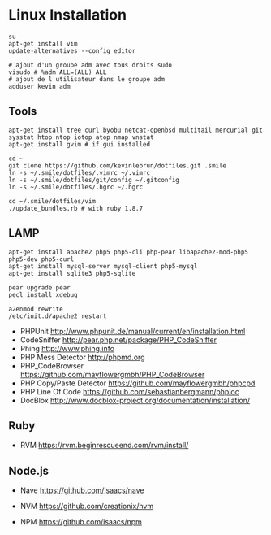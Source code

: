 # Linux Installation

    su -
    apt-get install vim
    update-alternatives --config editor

    # ajout d'un groupe adm avec tous droits sudo
    visudo # %adm ALL=(ALL) ALL
    # ajout de l'utilisateur dans le groupe adm
    adduser kevin adm

## Tools

    apt-get install tree curl byobu netcat-openbsd multitail mercurial git sysstat htop ntop iotop atop nmap vnstat
    apt-get install gvim # if gui installed

    cd ~
    git clone https://github.com/kevinlebrun/dotfiles.git .smile
    ln -s ~/.smile/dotfiles/.vimrc ~/.vimrc
    ln -s ~/.smile/dotfiles/git/config ~/.gitconfig
    ln -s ~/.smile/dotfiles/.hgrc ~/.hgrc

    cd ~/.smile/dotfiles/vim
    ./update_bundles.rb # with ruby 1.8.7

## LAMP

    apt-get install apache2 php5 php5-cli php-pear libapache2-mod-php5 php5-dev php5-curl
    apt-get install mysql-server mysql-client php5-mysql
    apt-get install sqlite3 php5-sqlite

    pear upgrade pear
    pecl install xdebug

    a2enmod rewrite
    /etc/init.d/apache2 restart

- PHPUnit http://www.phpunit.de/manual/current/en/installation.html
- CodeSniffer http://pear.php.net/package/PHP_CodeSniffer 
- Phing http://www.phing.info
- PHP Mess Detector http://phpmd.org
- PHP_CodeBrowser https://github.com/mayflowergmbh/PHP_CodeBrowser
- PHP Copy/Paste Detector https://github.com/mayflowergmbh/phpcpd
- PHP Line Of Code https://github.com/sebastianbergmann/phploc
- DocBlox http://www.docblox-project.org/documentation/installation/

## Ruby

- RVM https://rvm.beginrescueend.com/rvm/install/

## Node.js

- Nave https://github.com/isaacs/nave
- NVM https://github.com/creationix/nvm

- NPM https://github.com/isaacs/npm


